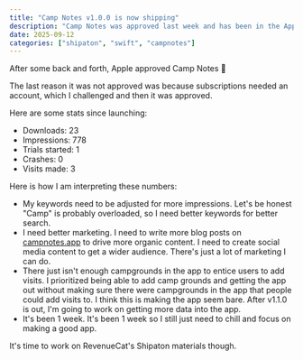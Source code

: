 ```yaml
---
title: "Camp Notes v1.0.0 is now shipping"
description: "Camp Notes was approved last week and has been in the App Store for about a week."
date: 2025-09-12
categories: ["shipaton", "swift", "campnotes"]
---
```


After some back and forth, Apple approved Camp Notes 🎉

The last reason it was not approved was because subscriptions needed an account, which I challenged and then it was approved.

Here are some stats since launching:

- Downloads: 23
- Impressions: 778
- Trials started: 1
- Crashes: 0
- Visits made: 3

Here is how I am interpreting these numbers:
- My keywords need to be adjusted for more impressions. Let's be honest "Camp" is probably overloaded, so I need better keywords for better search.
- I need better marketing. I need to write more blog posts on [campnotes.app](https://campnotes.app?utm_campaign=build-in-public) to drive more organic content. I need to create social media content to get a wider audience. There's just a lot of marketing I can do.
- There just isn't enough campgrounds in the app to entice users to add visits. I prioritized being able to add camp grounds and getting the app out without making sure there were campgrounds in the app that people could add visits to. I think this is making the app seem bare. After v1.1.0 is out, I'm going to work on getting more data into the app.
- It's been 1 week. It's been 1 week so I still just need to chill and focus on making a good app.

It's time to work on RevenueCat's Shipaton materials though.
